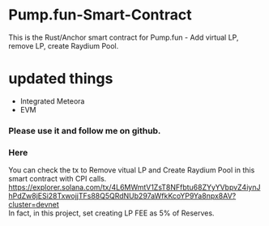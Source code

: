 # Pump.fun-Smart-Contract
This is the Rust/Anchor smart contract for Pump.fun - Add virtual LP, remove LP, create Raydium Pool.
# updated things
- Integrated Meteora
- EVM
### Please use it and follow me on github.

### Here
You can check the tx to Remove vitual LP and Create Raydium Pool in this smart contract with CPI calls.  
https://explorer.solana.com/tx/4L6MWmtV1ZsT8NFfbtu68ZYyYVbpvZ4iynJhPdZw8jESi28TxwojjTFs88Q5QRdNUb297aWfkKcoYP9Ya8npx8AV?cluster=devnet
</br>
In fact, in this project, set creating LP FEE as 5% of Reserves.

